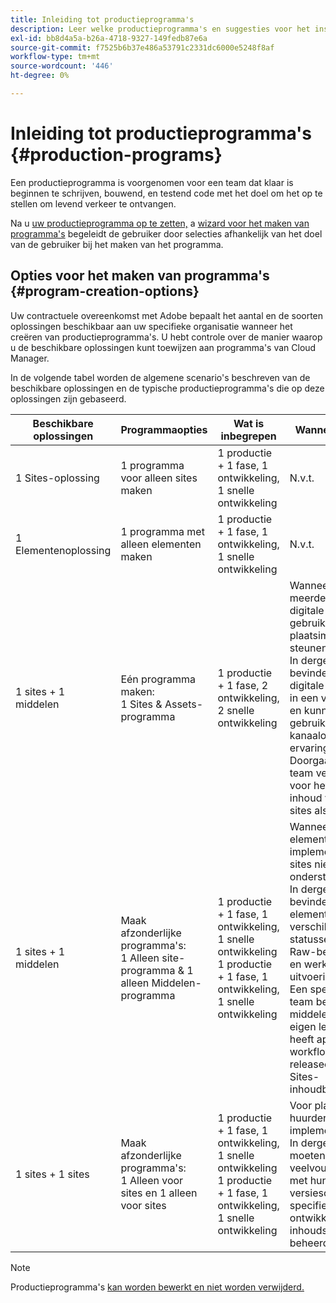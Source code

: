 ```yaml
---
title: Inleiding tot productieprogramma's
description: Leer welke productieprogramma's en suggesties voor het instellen van uw eigen programma zijn.
exl-id: bb8d4a5a-b26a-4718-9327-149fedb87e6a
source-git-commit: f7525b6b37e486a53791c2331dc6000e5248f8af
workflow-type: tm+mt
source-wordcount: '446'
ht-degree: 0%

---
```



# Inleiding tot productieprogramma&#39;s {#production-programs}

Een productieprogramma is voorgenomen voor een team dat klaar is beginnen te schrijven, bouwend, en testend code met het doel om het op te stellen om levend verkeer te ontvangen.

Na u [uw productieprogramma op te zetten,](creating-production-programs.md) a [wizard voor het maken van programma&#39;s](using-the-wizard.md) begeleidt de gebruiker door selecties afhankelijk van het doel van de gebruiker bij het maken van het programma.

## Opties voor het maken van programma&#39;s {#program-creation-options}

Uw contractuele overeenkomst met Adobe bepaalt het aantal en de soorten oplossingen beschikbaar aan uw specifieke organisatie wanneer het creëren van productieprogramma&#39;s. U hebt controle over de manier waarop u de beschikbare oplossingen kunt toewijzen aan programma&#39;s van Cloud Manager.

In de volgende tabel worden de algemene scenario&#39;s beschreven van de beschikbare oplossingen en de typische productieprogramma&#39;s die op deze oplossingen zijn gebaseerd.

| Beschikbare oplossingen | Programmaopties | Wat is inbegrepen | Wanneer gebruiken | Voorbeelden |
|---------------------|-------------------------------------------------------------------------------|--------------------------------------------------------------------------------------------------------------------------|-------------------------------------------------------------------------------------------------------------------------------------------------------------------------------------------------------------------------------------------------------------------------------------------------------------------------------------------------|--------------------------------------------------------------------------------------------------------------------------------------------------------------------------------------------------------------------------------------------------------------------------------------------------------------------------------------------------------------------------------------------------------------------------------------------------------------------------|
| 1 Sites-oplossing | 1 programma voor alleen sites maken | 1 productie + 1 fase, 1 ontwikkeling, 1 snelle ontwikkeling | N.v.t. | N.v.t. |
| 1 Elementenoplossing | 1 programma met alleen elementen maken | 1 productie + 1 fase, 1 ontwikkeling, 1 snelle ontwikkeling | N.v.t. | N.v.t. |
| 1 sites + 1 middelen | Eén programma maken: <br>1 Sites &amp; Assets-programma | 1 productie + 1 fase, 2 ontwikkeling, 2 snelle ontwikkeling | Wanneer een meerderheid van de digitale activa wordt gebruikt om de plaatsimplementatie te steunen.<br>In dergelijke gevallen bevinden de meeste digitale middelen zich in een voltooide staat en kunnen ze worden gebruikt voor kanaaloverschrijdende ervaringen via sites.<br>Doorgaans is één team verantwoordelijk voor het beheer van inhoud voor zowel sites als middelen. | Afbeeldingen die voornamelijk voor een website worden gebruikt.<br>PDF die worden gedistribueerd via een intern portaal dat in AEM Sites is gebouwd. |
| 1 sites + 1 middelen | Maak afzonderlijke programma&#39;s:<br>1 Alleen site-programma &amp; 1 alleen Middelen-programma | 1 productie + 1 fase, 1 ontwikkeling, 1 snelle ontwikkeling<br>1 productie + 1 fase, 1 ontwikkeling, 1 snelle ontwikkeling | Wanneer veel digitale elementen de implementatie van sites niet rechtstreeks ondersteunen.<br> In dergelijke gevallen bevinden de elementen zich in verschillende statussen, waaronder Raw-bestandstypen en werken in uitvoering.<br>Een speciaal creatief team beheert digitale middelen via zijn eigen levenscyclus en heeft aparte workflows en releasecycli dan het Sites-inhoudbeheerteam. | Raw-afbeeldingen van een fotoshoot worden opgeslagen in het programma Elementen en er worden slechts een paar foto&#39;s gebruikt voor de implementatie van Sites.<br>Een groot aantal bestandstypen Creative Cloud, zoals Photoshop en Illustrator, worden in AEM Assets beheerd en doorlopen hun eigen goedkeuringswerkstroom voordat een voltooid-element wordt gegenereerd.<br>Gebruik [Verbonden elementen](/help/assets/use-assets-across-connected-assets-instances.md#overview-of-connected-assets) in dergelijke gevallen. |
| 1 sites + 1 sites | Maak afzonderlijke programma&#39;s:<br>1 Alleen voor sites en 1 alleen voor sites | 1 productie + 1 fase, 1 ontwikkeling, 1 snelle ontwikkeling<br>1 productie + 1 fase, 1 ontwikkeling, 1 snelle ontwikkeling | Voor plaatsen multi-huurder implementaties.<br>In dergelijke gevallen, moeten de veelvoudige plaatsen met hun eigen versieschema en specifieke ontwikkeling en inhoudsteams worden beheerd. | Twee handelsmerken met specifieke websites en afzonderlijke ontwikkelingsteams |


>[!NOTE]
>
>Productieprogramma&#39;s [kan worden bewerkt en niet worden verwijderd.](editing-programs.md)
